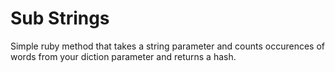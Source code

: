 # Sub Strings

Simple ruby method that takes a string parameter and counts occurences of words from your diction parameter and returns a hash.



